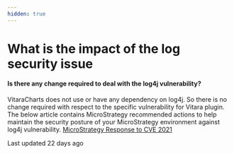 ```yaml
---
hidden: true
---
```


# What is the impact of the log security issue

#### Is there any change required to deal with the log4j vulnerability? <a href="#is-there-any-change-required-to-deal-with-the-log4j-vulnerability" id="is-there-any-change-required-to-deal-with-the-log4j-vulnerability"></a>

VitaraCharts does not use or have any dependency on log4j. So there is no change required with respect to the specific vulnerability for Vitara plugin. The below article contains MicroStrategy recommended actions to help maintain the security posture of your MicroStrategy environment against log4j vulnerability. [MicroStrategy Response to CVE 2021](https://community.microstrategy.com/s/article/MicroStrategy-s-response-to-CVE-2021-44228-The-Log4j-0-Day-Vulnerability)

Last updated 22 days ago
